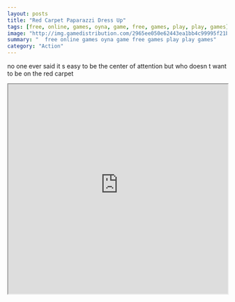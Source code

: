 ```yaml
---
layout: posts
title: "Red Carpet Paparazzi Dress Up"
tags: [free, online, games, oyna, game, free, games, play, play, games]
image: "http://img.gamedistribution.com/2965ee050e62443ea1bb4c99995f21b3.jpg"
summary: "  free online games oyna game free games play play games"
category: "Action"
---
```


no one ever said it s easy to be the center of attention but who doesn t want to be on the red carpet

<iframe width="100%" height="480px;" src="http://flash.gamedistribution.com?game=2965ee050e62443ea1bb4c99995f21b3"></iframe>